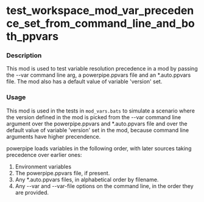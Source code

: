 # test_workspace_mod_var_precedence_set_from_command_line_and_both_ppvars

### Description

This mod is used to test variable resolution precedence in a mod by passing the --var command line arg, a powerpipe.ppvars file and an *.auto.ppvars file. The mod also has a default value of variable 'version' set.

### Usage

This mod is used in the tests in `mod_vars.bats` to simulate a scenario where the version defined in the mod is picked from the --var command line argument over the powerpipe.ppvars and *.auto.ppvars file and over the default value of variable 'version' set in the mod, because command line arguments have higher precendence.

powerpipe loads variables in the following order, with later sources taking precedence over earlier ones:

1. Environment variables
2. The powerpipe.ppvars file, if present.
3. Any *.auto.ppvars files, in alphabetical order by filename.
4. Any --var and --var-file options on the command line, in the order they are provided.